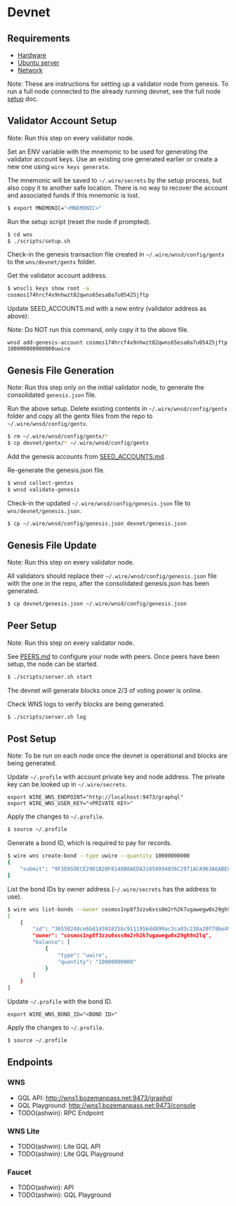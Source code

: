 # Devnet

## Requirements

* [Hardware](https://github.com/dxos/xbox/blob/master/docs/hardware.md)
* [Ubuntu server](./SERVER.md)
* [Network](./NETWORK.md)

Note: These are instructions for setting up a validator node from genesis. To run a full node connected to the already running devnet, see the full node [setup](./FULL-NODE.md) doc.

## Validator Account Setup

Note: Run this step on every validator node.

Set an ENV variable with the mnemonic to be used for generating the validator account keys. Use an existing one generated earlier or create a new one using `wire keys generate`.

The mnemonic will be saved to `~/.wire/secrets` by the setup process, but also copy it to another safe location. There is no way to recover the account and associated funds if this mnemonic is lost.

```bash
$ export MNEMONIC="<MNEMONIC>"
```

Run the setup script (reset the node if prompted).

```bash
$ cd wns
$ ./scripts/setup.sh
```

Check-in the genesis transaction file created in `~/.wire/wnsd/config/gentx` to the `wns/devnet/gentx` folder.

Get the validator account address.

```bash
$ wnscli keys show root -a
cosmos174hrcf4x9nhwzt82qwns65esa0a7u05425jftp
```

Update SEED_ACCOUNTS.md with a new entry (validator address as above):

Note: Do NOT run this command, only copy it to the above file.

```text
wnsd add-genesis-account cosmos174hrcf4x9nhwzt82qwns65esa0a7u05425jftp 100000000000000uwire
```

## Genesis File Generation

Note: Run this step only on the initial validator node, to generate the consolidated `genesis.json` file.

Run the above setup. Delete existing contents in `~/.wire/wnsd/config/gentx` folder and copy all the gentx files from the repo to `~/.wire/wnsd/config/gentx`.

```bash
$ rm ~/.wire/wnsd/config/gentx/*
$ cp devnet/gentx/* ~/.wire/wnsd/config/gentx
```

Add the genesis accounts from [SEED_ACCOUNTS.md](./SEED_ACCOUNTS.md).

Re-generate the genesis.json file.

```bash
$ wnsd collect-gentxs
$ wnsd validate-genesis
```

Check-in the updated `~/.wire/wnsd/config/genesis.json` file to `wns/devnet/genesis.json`.

```bash
$ cp ~/.wire/wnsd/config/genesis.json devnet/genesis.json
```

## Genesis File Update

Note: Run this step on every validator node.

All validators should replace their `~/.wire/wnsd/config/genesis.json` file with the one in the repo, after the consolidated genesis.json has been generated.

```bash
$ cp devnet/genesis.json ~/.wire/wnsd/config/genesis.json
```

## Peer Setup

Note: Run this step on every validator node.

See [PEERS.md](./PEERS.md) to configure your node with peers. Once peers have been setup, the node can be started.

```bash
$ ./scripts/server.sh start
```

The devnet will generate blocks once 2/3 of voting power is online.

Check WNS logs to verify blocks are being generated.

```bash
$ ./scripts/server.sh log
```

## Post Setup

Note: To be run on each node once the devnet is operational and blocks are being generated.

Update `~/.profile` with account private key and node address. The private key can be looked up in `~/.wire/secrets`.

```
export WIRE_WNS_ENDPOINT="http://localhost:9473/graphql"
export WIRE_WNS_USER_KEY="<PRIVATE KEY>"
```

Apply the changes to `~/.profile`.

```bash
$ source ~/.profile
```

Generate a bond ID, which is required to pay for records.

```bash
$ wire wns create-bond --type uwire --quantity 10000000000
{
    "submit": "9F3E05DECE29D1B20F8148B8AEDA31058094036C2971ACA963A6ABE83A59587E"
}
```

List the bond IDs by owner address (`~/.wire/secrets` has the address to use).

```bash
$ wire wns list-bonds --owner cosmos1np8f3zzu6xss0m2rh2k7ugawegw0x29gh9n2lq
[
    {
        "id": "36550248ce6bd1d391825bc9111956dd899ac3ca03c238a20f79be49c8a9f806",
        "owner": "cosmos1np8f3zzu6xss0m2rh2k7ugawegw0x29gh9n2lq",
        "balance": [
            {
                "type": "uwire",
                "quantity": "10000000000"
            }
        ]
    }
]
```

Update `~/.profile` with the bond ID.

```
export WIRE_WNS_BOND_ID="<BOND ID>"
```

Apply the changes to `~/.profile`.

```bash
$ source ~/.profile
```


## Endpoints

### WNS

* GQL API: http://wns1.bozemanpass.net:9473/graphql
* GQL Playground: http://wns1.bozemanpass.net:9473/console
* TODO(ashwin): RPC Endpoint

### WNS Lite

* TODO(ashwin): Lite GQL API
* TODO(ashwin): Lite GQL Playground

### Faucet

* TODO(ashwin): API
* TODO(ashwin): GQL Playground

